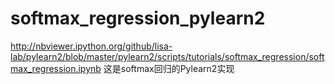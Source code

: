 
# softmax_regression_pylearn2
http://nbviewer.ipython.org/github/lisa-lab/pylearn2/blob/master/pylearn2/scripts/tutorials/softmax_regression/softmax_regression.ipynb
这是softmax回归的Pylearn2实现

